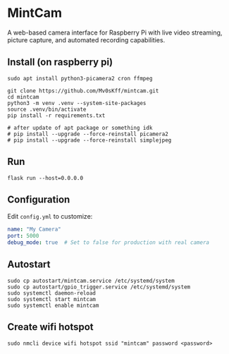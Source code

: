 # MintCam

A web-based camera interface for Raspberry Pi with live video streaming, picture capture, and automated recording capabilities.

## Install (on raspberry pi)

```
sudo apt install python3-picamera2 cron ffmpeg
```

```
git clone https://github.com/Mv0sKff/mintcam.git
cd mintcam
python3 -m venv .venv --system-site-packages
source .venv/bin/activate
pip install -r requirements.txt

# after update of apt package or something idk
# pip install --upgrade --force-reinstall picamera2
# pip install --upgrade --force-reinstall simplejpeg
```

## Run
```
flask run --host=0.0.0.0
```

## Configuration

Edit `config.yml` to customize:
```yaml
name: "My Camera"
port: 5000
debug_mode: true  # Set to false for production with real camera
```

## Autostart
```
sudo cp autostart/mintcam.service /etc/systemd/system
sudo cp autostart/gpio_trigger.service /etc/systemd/system
sudo systemctl daemon-reload
sudo systemctl start mintcam
sudo systemctl enable mintcam
```

## Create wifi hotspot

```
sudo nmcli device wifi hotspot ssid "mintcam" password <password>
```
